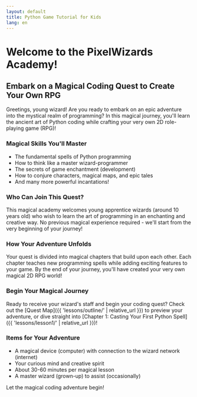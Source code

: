 ```yaml
---
layout: default
title: Python Game Tutorial for Kids
lang: en
---
```


# Welcome to the PixelWizards Academy!

## Embark on a Magical Coding Quest to Create Your Own RPG

<i class="fas fa-hat-wizard"></i> Greetings, young wizard! Are you ready to embark on an epic adventure into the mystical realm of programming? In this magical journey, you'll learn the ancient art of Python coding while crafting your very own 2D role-playing game (RPG)!

### Magical Skills You'll Master

- <i class="fas fa-book-spells"></i> The fundamental spells of Python programming
- <i class="fas fa-brain"></i> How to think like a master wizard-programmer
- <i class="fas fa-gamepad"></i> The secrets of game enchantment (development)
- <i class="fas fa-users"></i> How to conjure characters, magical maps, and epic tales
- <i class="fas fa-sparkles"></i> And many more powerful incantations!

### Who Can Join This Quest?

This magical academy welcomes young apprentice wizards (around 10 years old) who wish to learn the art of programming in an enchanting and creative way. No previous magical experience required - we'll start from the very beginning of your journey!

### How Your Adventure Unfolds

Your quest is divided into magical chapters that build upon each other. Each chapter teaches new programming spells while adding exciting features to your game. By the end of your journey, you'll have created your very own magical 2D RPG world!

### Begin Your Magical Journey

Ready to receive your wizard's staff and begin your coding quest? Check out the [Quest Map]({{ 'lessons/outline/' | relative_url }}) to preview your adventure, or dive straight into [Chapter 1: Casting Your First Python Spell]({{ 'lessons/lesson1/' | relative_url }})!

### Items for Your Adventure

- <i class="fas fa-laptop"></i> A magical device (computer) with connection to the wizard network (internet)
- <i class="fas fa-lightbulb"></i> Your curious mind and creative spirit
- <i class="fas fa-hourglass-half"></i> About 30-60 minutes per magical lesson
- <i class="fas fa-user-shield"></i> A master wizard (grown-up) to assist (occasionally)

<i class="fas fa-wand-sparkles"></i> Let the magical coding adventure begin! <i class="fas fa-dragon"></i>

